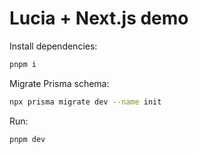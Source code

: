 # Lucia + Next.js demo

Install dependencies:

```bash
pnpm i
```

Migrate Prisma schema:

```bash
npx prisma migrate dev --name init
```

Run:

```bash
pnpm dev
```